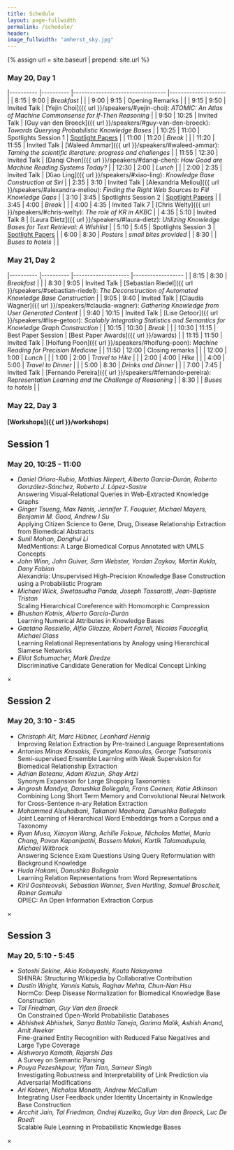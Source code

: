 ```yaml
---
title: Schedule
layout: page-fullwidth
permalink: /schedule/
header:
image_fullwidth: "amherst_sky.jpg"
---
```


{% assign url = site.baseurl | prepend: site.url %}

### May 20, Day 1

|----------	|----------	|---------------------------------	|--------------------	|
| 8:15  	| 9:00     	| *Breakfast*                       	|                    	|
| 9:00     	| 9:15     	| Opening Remarks                 	|                    	|
| 9:15     	| 9:50     	| Invited Talk                  	| [Yejin Choi]({{ url }}/speakers/#yejin-choi): *ATOMIC: An Atlas of Machine Commonsense for If-Then Reasoning*         	|
| 9:50     	| 10:25    	| Invited Talk                  	| [Guy van den Broeck]({{ url }}/speakers/#guy-van-den-broeck): *Towards Querying Probabilistic Knowledge Bases* 	|
| 10:25    	| 11:00    	| Spotlights Session 1 	            | <a href="" data-reveal-id="Spotlight1Modal">Spotlight Papers</a>                   	|
| 11:00    	| 11:20    	| *Break*                           	|                    	|
| 11:20    	| 11:55    	| Invited Talk                  	| [Waleed Ammar]({{ url }}/speakers/#waleed-ammar): *Taming the scientific literature: progress and challenges*       	|
| 11:55    	| 12:30    	| Invited Talk                  	| [Danqi Chen]({{ url }}/speakers/#danqi-chen): *How Good are Machine Reading Systems Today?*         	|
| 12:30    	| 2:00     	| *Lunch*                           	|                    	|
| 2:00     	| 2:35     	| Invited Talk                  	| [Xiao Ling]({{ url }}/speakers/#xiao-ling): *Knowledge Base Construction at Siri*    	|
| 2:35     	| 3:10     	| Invited Talk                  	| [Alexandria Meliou]({{ url }}/speakers/#alexandra-meliou): *Finding the Right Web Sources to Fill Knowledge Gaps*  	|
| 3:10     	| 3:45     	| Spotlights Session 2 	            | <a href="" data-reveal-id="Spotlight2Modal">Spotlight Papers</a>                   	|
| 3:45     	| 4:00     	| *Break*                           	|                    	|
| 4:00     	| 4:35     	| Invited Talk 7                  	| [Chris Welty]({{ url }}/speakers/#chris-welty): *The role of KR in AKBC*        	|
| 4:35     	| 5:10     	| Invited Talk 8                  	| [Laura Dietz]({{ url }}/speakers/#laura-dietz): *Utilizing Knowledge Bases for Text Retrieval: A Wishlist*        	|
| 5:10     	| 5:45     	| Spotlights Session 3           	| <a href="" data-reveal-id="Spotlight3Modal">Spotlight Papers</a>                   	|
| 6:00     	| 8:30     	| *Posters*                         	| *small bites provided*             	|
| 8:30     	|          	| *Buses to hotels*                 	|                    	|

### May 21, Day 2

|----------	|----------	|--------------------	|------------------	|
| 8:15     	| 8:30     	| *Breakfast*          	|                  	|
| 8:30     	| 9:05     	| Invited Talk      	| [Sebastian Riedel]({{ url }}/speakers/#sebastian-riedel): *The Deconstruction of Automated Knowledge Base Construction* 	|
| 9:05     	| 9:40     	| Invited Talk      	| [Claudia Wagner]({{ url }}/speakers/#claudia-wagner): *Gathering Knowledge from User Generated Content*   	|
| 9:40     	| 10:15    	| Invited Talk       	| [Lise Getoor]({{ url }}/speakers/#lise-getoor): *Scalably Integrating Statistics and Semantics for Knowledge Graph Construction*      	|
| 10:15    	| 10:30    	| *Break*              	|                  	|
| 10:30    	| 11:15    	| Best Paper Session 	| [Best Paper Awards]({{ url }}/awards)                 	|
| 11:15    	| 11:50    	| Invited Talk      	| [Hoifung Poon]({{ url }}/speakers/#hoifung-poon): *Machine Reading for Precision Medicine*     	|
| 11:50    	| 12:00    	| Closing remarks    	|                  	|
| 12:00    	| 1:00     	| *Lunch*              	|                  	|
| 1:00     	| 2:00     	| *Travel to Hike*     	|                  	|
| 2:00     	| 4:00     	| *Hike*               	|                  	|
| 4:00     	| 5:00     	| *Travel to Dinner*   	|                  	|
| 5:00     	| 8:30     	| *Drinks and Dinner*   |                  	|
| 7:00     	| 7:45     	| Invited Talk       	| [Fernando Pereira]({{ url }}/speakers/#fernando-pereira): *Representation Learning and the Challenge of Reasoning* 	|
| 8:30     	|          	| *Buses to hotels*    	|                  	|

### May 22, Day 3

#### [Workshops]({{ url }}/workshops)

<!-- Modal -->
<div id="Spotlight1Modal" class="reveal-modal large" data-reveal aria-labelledby="Spotlight1Modal" aria-hidden="true" role="dialog">
  <h2 id="modalTitle">Session 1</h2>
  <h3>May 20, 10:25 - 11:00</h3>
  <ul>
<li><i>Daniel Oñoro-Rubio, Mathias Niepert, Alberto García-Durán, Roberto González-Sánchez, Roberto J. López-Sastre</i><br>
  Answering Visual-Relational Queries in Web-Extracted Knowledge Graphs</li>

<li><i>Ginger Tsueng, Max Nanis, Jennifer T. Fouquier, Michael Mayers, Benjamin M. Good, Andrew I Su</i><br>
Applying Citizen Science to Gene, Drug, Disease Relationship Extraction from Biomedical Abstracts</li>

<li><i>Sunil Mohan, Donghui Li</i><br>
MedMentions: A Large Biomedical Corpus Annotated with UMLS Concepts</li>

<li><i>John Winn, John Guiver, Sam Webster, Yordan Zaykov, Martin Kukla, Dany Fabian</i><br>
Alexandria: Unsupervised High-Precision Knowledge Base Construction using a Probabilistic Program</li>

<li><i>Michael Wick, Swetasudha Panda, Joseph Tassarotti, Jean-Baptiste Tristan</i><br>
Scaling Hierarchical Coreference with Homomorphic Compression</li>

<li><i>Bhushan Kotnis, Alberto García-Durán</i><br>
Learning Numerical Attributes in Knowledge Bases</li>

<li><i>Gaetano Rossiello, Alfio Gliozzo, Robert Farrell, Nicolas Fauceglia, Michael Glass</i><br>
Learning Relational Representations by Analogy using Hierarchical Siamese Networks</li>

<li><i>Elliot Schumacher, Mark Dredze</i><br>
Discriminative Candidate Generation for Medical Concept Linking</li>
    </ul>
  <a class="close-reveal-modal" aria-label="Close">&#215;</a>
</div>



<div id="Spotlight2Modal" class="reveal-modal large" data-reveal aria-labelledby="Spotlight2Modal" aria-hidden="true" role="dialog">
  <h2 id="modalTitle">Session 2</h2>
  <h3>May 20, 3:10 - 3:45</h3>
  <ul>
<li><i>Christoph Alt, Marc Hübner, Leonhard Hennig</i><br>
Improving Relation Extraction by Pre-trained Language Representations</li>

<li><i>Antonios Minas Krasakis, Evangelos Kanoulas, George Tsatsaronis</i><br>
Semi-supervised Ensemble Learning with Weak Supervision for Biomedical Relationship Extraction</li>

<li><i>Adrian Boteanu, Adam Kiezun, Shay Artzi</i><br>
Synonym Expansion for Large Shopping Taxonomies</li>

<li><i>Angrosh Mandya, Danushka Bollegala, Frans Coenen, Katie Atkinson</i><br>
Combining Long Short Term Memory and Convolutional Neural Network for Cross-Sentence n-ary Relation Extraction</li>

<li><i>Mohammed Alsuhaibani, Takanori Maehara, Danushka Bollegala</i><br>
Joint Learning of Hierarchical Word Embeddings from a Corpus and a Taxonomy</li>

<li><i>Ryan Musa, Xiaoyan Wang, Achille Fokoue, Nicholas Mattei, Maria Chang, Pavan Kapanipathi, Bassem Makni, Kartik Talamadupula, Michael Witbrock</i><br>
Answering Science Exam Questions Using Query Reformulation with Background Knowledge</li>

<li><i>Huda Hakami, Danushka Bollegala</i><br>
Learning Relation Representations from Word Representations</li>

<li><i>Kiril Gashteovski, Sebastian Wanner, Sven Hertling, Samuel Broscheit, Rainer Gemulla</i><br>
OPIEC: An Open Information Extraction Corpus</li>
    </ul>
  <a class="close-reveal-modal" aria-label="Close">&#215;</a>
</div>





<div id="Spotlight3Modal" class="reveal-modal large" data-reveal aria-labelledby="Spotlight3Modal" aria-hidden="true" role="dialog">
  <h2 id="modalTitle">Session 3</h2>
  <h3>May 20, 5:10 - 5:45</h3>
  <ul>
<li><i>Satoshi Sekine, Akio Kobayashi, Kouta Nakayama</i><br>
SHINRA: Structuring Wikipedia by Collaborative Contribution</li>

<li><i>Dustin Wright, Yannis Katsis, Raghav Mehta, Chun-Nan Hsu</i><br>
NormCo: Deep Disease Normalization for Biomedical Knowledge Base Construction</li>

<li><i>Tal Friedman, Guy Van den Broeck</i><br>
On Constrained Open-World Probabilistic Databases</li>

<li><i>Abhishek Abhishek, Sanya Bathla Taneja, Garima Malik, Ashish Anand, Amit Awekar</i><br>
Fine-grained Entity Recognition with Reduced False Negatives and Large Type Coverage</li>

<li><i>Aishwarya Kamath, Rajarshi Das</i><br>
A Survey on Semantic Parsing</li>

<li><i>Pouya Pezeshkpour, Yifan Tian, Sameer Singh</i><br>
Investigating Robustness and Interpretability of Link Prediction via Adversarial Modifications</li>

<li><i>Ari Kobren, Nicholas Monath, Andrew McCallum</i><br>
Integrating User Feedback under Identity Uncertainty in Knowledge Base Construction</li>

<li><i>Arcchit Jain, Tal Friedman, Ondrej Kuzelka, Guy Van den Broeck, Luc De Raedt</i><br>
Scalable Rule Learning in Probabilistic Knowledge Bases</li>
    </ul>
  <a class="close-reveal-modal" aria-label="Close">&#215;</a>
</div>
